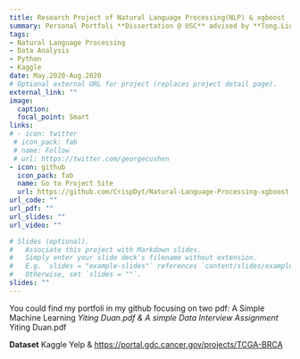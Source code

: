 ```yaml
---
title: Research Project of Natural Language Processing(NLP) & xgboost
summary: Personal Portfoli **Dissertation @ USC** advised by **Tong.Liu**
tags:
- Natural Language Processing
- Data Analysis
- Python
- Kaggle
date: May.2020-Aug.2020
# Optional external URL for project (replaces project detail page).
external_link: ""
image:
  caption: 
  focal_point: Smart
links:
# - icon: twitter
 # icon_pack: fab
 # name: Follow
 # url: https://twitter.com/georgecushen
- icon: github
  icon_pack: fab
  name: Go to Project Site
  url: https://github.com/CrispDyt/Natural-Language-Processing-xgboost
url_code: ""
url_pdf: ""
url_slides: ""
url_video: ""

# Slides (optional).
#   Associate this project with Markdown slides.
#   Simply enter your slide deck's filename without extension.
#   E.g. `slides = "example-slides"` references `content/slides/example-slides.md`.
#   Otherwise, set `slides = ""`.
slides: ""
---
```


You could find my portfoli in my github focusing on two pdf: A Simple Machine Learning _Yiting Duan.pdf & A simple Data Interview Assignment_ Yiting Duan.pdf

**Dataset**
Kaggle Yelp & https://portal.gdc.cancer.gov/projects/TCGA-BRCA









